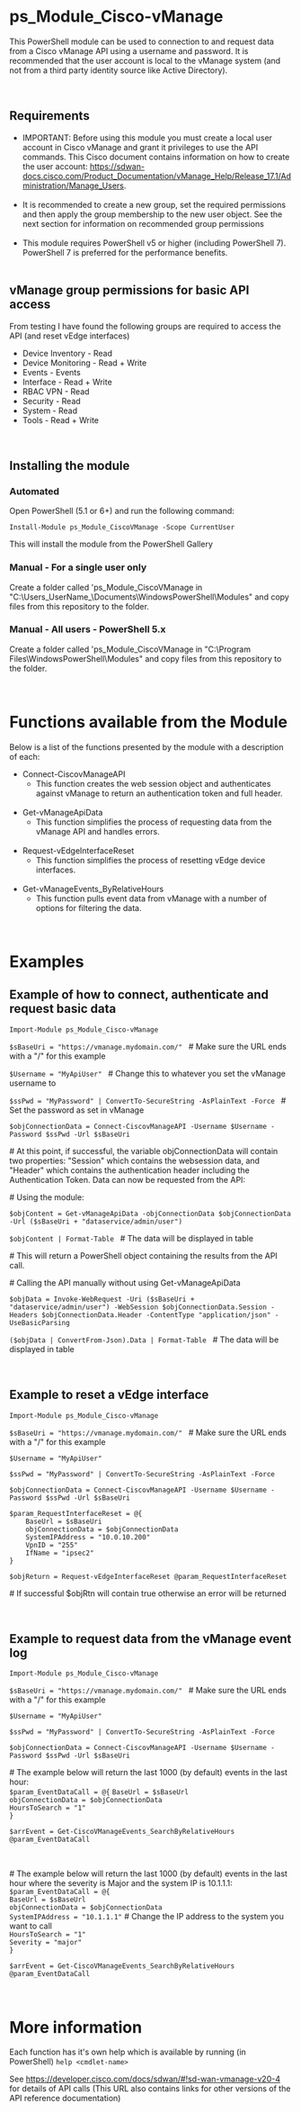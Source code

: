 # ps_Module_Cisco-vManage

This PowerShell module can be used to connection to and request data from a Cisco vManage API using a username and password. It is recommended that the user account is local to the vManage system (and not from a third party identity source like Active Directory).


&nbsp; <br>

## Requirements
* IMPORTANT: Before using this module you must create a local user account in Cisco vManage and grant it privileges to use the API commands. This Cisco document contains information on how to create the user account: https://sdwan-docs.cisco.com/Product_Documentation/vManage_Help/Release_17.1/Administration/Manage_Users. <br><br>
* It is recommended to create a new group, set the required permissions and then apply the group membership to the new user object. See the next section for information on recommended group permissions <br><br>
* This module requires PowerShell v5 or higher (including PowerShell 7). PowerShell 7 is preferred for the performance benefits. <br><br>

## vManage group permissions for basic API access
From testing I have found the following groups are required to access the API (and reset vEdge interfaces)
* Device Inventory - Read
* Device Monitoring - Read + Write
* Events - Events
* Interface - Read + Write
* RBAC VPN - Read
* Security - Read
* System - Read
* Tools - Read  + Write
  
&nbsp; <br>

## Installing the module

### Automated
Open PowerShell (5.1 or 6+) and run the following command:

`Install-Module ps_Module_CiscoVManage -Scope CurrentUser`

This will install the module from the PowerShell Gallery


### Manual - For a single user only
Create a folder called 'ps_Module_CiscoVManage in "C:\Users\_UserName_\Documents\WindowsPowerShell\Modules" and copy files from this repository to the folder.

### Manual - All users - PowerShell 5.x
Create a folder called 'ps_Module_CiscoVManage in "C:\Program Files\WindowsPowerShell\Modules" and copy files from this repository to the folder.

&nbsp; <br>


# Functions available from the Module
Below is a list of the functions presented by the module with a description of each:

* Connect-CiscovManageAPI
  * This function creates the web session object and authenticates against vManage to return an authentication token and full header. <br><br>
* Get-vManageApiData
  * This function simplifies the process of requesting data from the vManage API and handles errors. <br><br>
* Request-vEdgeInterfaceReset
  * This function simplifies the process of resetting vEdge device interfaces. <br><br>
* Get-vManageEvents_ByRelativeHours
  * This function pulls event data from vManage with a number of options for filtering the data.

&nbsp; <br>

# Examples

## Example of how to connect, authenticate and request basic data

`Import-Module ps_Module_Cisco-vManage`

`$sBaseUri = "https://vmanage.mydomain.com/" ` \# Make sure the URL ends with a "/" for this example

`$Username = "MyApiUser" `  \# Change this to whatever you set the vManage username to

`$ssPwd = "MyPassword" | ConvertTo-SecureString -AsPlainText -Force `  \# Set the password as set in vManage

`$objConnectionData = Connect-CiscovManageAPI -Username $Username -Password $ssPwd -Url $sBaseUri `

\# At this point, if successful, the variable objConnectionData will contain two properties: "Session" which contains the websession data, and "Header" which contains the authentication header including the Authentication Token. Data can now be requested from the API:

\# Using the module:

`$objContent = Get-vManageApiData -objConnectionData $objConnectionData -Url ($sBaseUri + "dataservice/admin/user")`

`$objContent | Format-Table `   \# The data will be displayed in table

\# This will return a PowerShell object containing the results from the API call.

\# Calling the API manually without using Get-vManageApiData

`$objData = Invoke-WebRequest -Uri ($sBaseUri + "dataservice/admin/user") -WebSession $objConnectionData.Session -Headers $objConnectionData.Header -ContentType "application/json" -UseBasicParsing `

`($objData | ConvertFrom-Json).Data | Format-Table `   \# The data will be displayed in table

&nbsp; <br>

## Example to reset a vEdge interface

`Import-Module ps_Module_Cisco-vManage`

`$sBaseUri = "https://vmanage.mydomain.com/" ` \# Make sure the URL ends with a "/" for this example

`$Username = "MyApiUser" `

`$ssPwd = "MyPassword" | ConvertTo-SecureString -AsPlainText -Force `

`$objConnectionData = Connect-CiscovManageAPI -Username $Username -Password $ssPwd -Url $sBaseUri `

`$param_RequestInterfaceReset = @{` <br>
`    BaseUrl = $sBaseUri` <br>
`    objConnectionData = $objConnectionData` <br>
`    SystemIPAddress = "10.0.10.200"` <br>
`    VpnID = "255"` <br>
`    IfName = "ipsec2"` <br>
`}`

`$objReturn = Request-vEdgeInterfaceReset @param_RequestInterfaceReset`

\# If successful $objRtn will contain true otherwise an error will be returned

&nbsp; <br>

## Example to request data from the vManage event log

`Import-Module ps_Module_Cisco-vManage`

`$sBaseUri = "https://vmanage.mydomain.com/" ` \# Make sure the URL ends with a "/" for this example

`$Username = "MyApiUser" `

`$ssPwd = "MyPassword" | ConvertTo-SecureString -AsPlainText -Force `

`$objConnectionData = Connect-CiscovManageAPI -Username $Username -Password $ssPwd -Url $sBaseUri `

\# The example below will return the last 1000 (by default) events in the last hour: <br>
`$param_EventDataCall = @{`
  `BaseUrl = $sBaseUrl` <br>
  `objConnectionData = $objConnectionData` <br>
  `HoursToSearch = "1"` <br>
`}`

`$arrEvent = Get-CiscoVManageEvents_SearchByRelativeHours @param_EventDataCall`  

<br>

\# The example below will return the last 1000 (by default) events in the last hour where the severity is Major and the system IP is 10.1.1.1:<br>
`$param_EventDataCall = @{` <br>
  `BaseUrl = $sBaseUrl` <br>
  `objConnectionData = $objConnectionData` <br>
  `SystemIPAddress = "10.1.1.1"`    \# Change the IP address to the system you want to call  <br>
  `HoursToSearch = "1"`  <br>
  `Severity = "major"`  <br>
`}` <br>

`$arrEvent = Get-CiscoVManageEvents_SearchByRelativeHours @param_EventDataCall`


&nbsp; <br>

# More information

Each function has it's own help which is available by running (in PowerShell) `help <cmdlet-name>` <br>

See https://developer.cisco.com/docs/sdwan/#!sd-wan-vmanage-v20-4 for details of API calls (This URL also contains links for other versions of the API reference documentation)